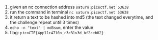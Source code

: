 1. given an nc connection address `saturn.picoctf.net 53638`
2. run the command in terminal `nc saturn.picoctf.net 53638`
3. it return a text to be hashed into md5 (the text changed everytime, and the challenge repeat until 3 times)
4. `echo -n "text" | md5sum`, enter the value
5. flag: `picoCTF{4ppl1c4710n_r3c31v3d_bf2ceb02}`
